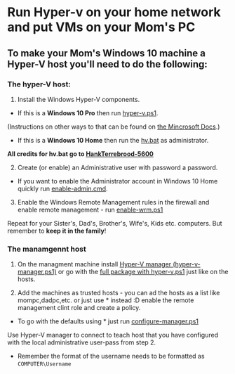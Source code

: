 # Run Hyper-v on your home network and put VMs on your Mom's PC

## To make your Mom's Windows 10 machine a Hyper-V host you'll need to do the following:

### The hyper-V host:

1. Install the Windows Hyper-V components.

* If this is a **Windows 10 Pro** then run [hyper-v.ps1](https://github.com/markosluga/hyper_active/blob/main/hyper-v.ps1).

(Instructions on other ways to that can be found on [the Mincrosoft Docs](https://docs.microsoft.com/en-us/virtualization/hyper-v-on-windows/quick-start/enable-hyper-v).)

* If this is a **Windows 10 Home** then run the [hv.bat](https://github.com/markosluga/hyper_active/blob/main/hv.bat) as administrator.

**All credits for hv.bat go to [HankTerrebrood-5600](https://docs.microsoft.com/en-us/answers/questions/29175/installation-of-hyper-v-on-windows-10-home.html)**

2. Create (or enable) an Administrative user with password a password. 

* If you want to enable the Administrator account in Windows 10 Home quickly run [enable-admin.cmd](https://github.com/markosluga/hyper_active/blob/main/enable-admin.cmd).

3. Enable the Windows Remote Management rules in the firewall and enable remote management - run [enable-wrm.ps1](https://github.com/markosluga/hyper_active/blob/main/enable-wrm.ps1)

Repeat for your Sister's, Dad's, Brother's, Wife's, Kids etc. computers. But remember to **keep it in the family**!

### The manamgennt host

1. On the managment machine install [Hyper-V manager (hyper-v-manager.ps1)](https://github.com/markosluga/hyper_active/blob/main/hyper-v-manager.ps1) or go with the [full package with hyper-v.ps1](https://github.com/markosluga/hyper_active/blob/main/hyper-v.ps1) just like on the hosts.

2. Add the machines as trusted hosts - you can ad the hosts as a list like mompc,dadpc,etc. or just use * instead :D enable the remote management clint role and create a policy. 
* To go with the defaults using * just run [configure-manager.ps1](https://github.com/markosluga/hyper_active/blob/main/configure-manager.ps1)

Use Hyper-V manager to connect to teach host that you have configured with the local administrative user-pass from step 2. 

* Remember the format of the username needs to be formatted as `COMPUTER\Username`
